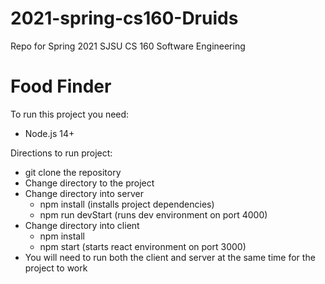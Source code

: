 # 2021-spring-cs160-Druids
Repo for Spring 2021 SJSU CS 160 Software Engineering

# Food Finder
To run this project you need:

- Node.js 14+

Directions to run project:
- git clone the repository
- Change directory to the project
- Change directory into server
  - npm install (installs project dependencies)
  - npm run devStart (runs dev environment on port 4000)
- Change directory into client
  - npm install 
  - npm start (starts react environment on port 3000)
- You will need to run both the client and server at the same time for the project to work
